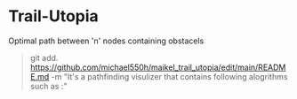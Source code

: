 # Trail-Utopia

Optimal path between 'n' nodes containing obstacels
>git add. https://github.com/michael550h/maikel_trail_utopia/edit/main/README.md
-m "It's a pathfinding visulizer that contains following alogrithms such as :"
